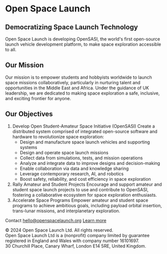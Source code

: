 # Open Space Launch

## Democratizing Space Launch Technology
Open Space Launch is developing OpenSASI, the world's first open-source launch vehicle development platform, to make space exploration accessible to all.

## Our Mission
Our mission is to empower students and hobbyists worldwide to launch space missions collaboratively, particularly in nurturing talent and opportunities in the Middle East and Africa. Under the guidance of UK leadership, we are dedicated to making space exploration a safe, inclusive, and exciting frontier for anyone.

## Our Objectives
1. Develop Open Student-Amateur Space Initiative (OpenSASI)
   Create a distributed system comprised of integrated open-source software and hardware to revolutionize space exploration:
   - Design and manufacture space launch vehicles and supporting systems
   - Design and operate space launch missions
   - Collect data from simulations, tests, and mission operations
   - Analyze and integrate data to improve designs and decision-making
   - Enable collaboration via data and knowledge sharing
   - Leverage contemporary research, AI, and robotics
   - Boost safety, reliability, and cost efficiency in space exploration
2. Rally Amateur and Student Projects
Encourage and support amateur and student space launch projects to use and contribute to OpenSASI, fostering a collaborative ecosystem for space exploration enthusiasts.
3. Accelerate Space Programs
Empower amateur and student space programs to achieve ambitious goals, including payload orbital insertion, trans-lunar missions, and interplanetary exploration.

Contact [hello@openspacelaunch.org](mailto:hello@openspacelaunch.org)
[Learn more](https://openspacelaunch.org)

© 2024 Open Space Launch Ltd. All rights reserved.\
Open Space Launch Ltd is a (nonprofit) company limited by guarantee
registered in England and Wales with company number 16101697.\
30 Churchill Place, Canary Wharf, London E14 5RE, United Kingdom.
